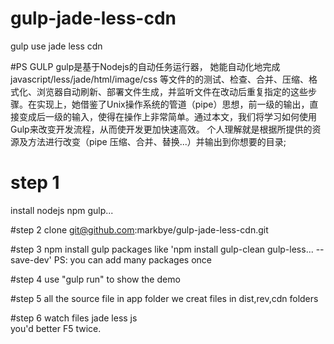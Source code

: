 # gulp-jade-less-cdn
gulp use jade less cdn

#PS GULP
gulp是基于Nodejs的自动任务运行器， 她能自动化地完成 javascript/less/jade/html/image/css 等文件的的测试、检查、合并、压缩、格式化、浏览器自动刷新、部署文件生成，并监听文件在改动后重复指定的这些步骤。在实现上，她借鉴了Unix操作系统的管道（pipe）思想，前一级的输出，直接变成后一级的输入，使得在操作上非常简单。通过本文，我们将学习如何使用Gulp来改变开发流程，从而使开发更加快速高效。
个人理解就是根据所提供的资源及方法进行改变（pipe 压缩、合并、替换...）并输出到你想要的目录;

# step 1
install nodejs npm gulp...

#step 2
clone git@github.com:markbye/gulp-jade-less-cdn.git

#step 3
npm install gulp packages like 'npm install gulp-clean gulp-less... --save-dev' 
PS: you can add many packages once

#step 4
use "gulp run" to show the demo

#step 5
all the source file in app folder
we creat files in dist,rev,cdn folders

#step 6
watch files jade less js  
you'd better F5 twice.

